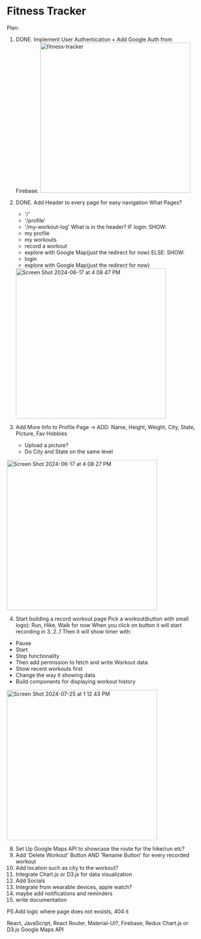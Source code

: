 # Fitness Tracker

Plan:

1. DONE. Implement User Authentication + Add Google Auth from Firebase.
   <img width="400" alt="fitness-tracker" src="https://github.com/catherinekomi/fitness-tracker/assets/64502672/03d5ee8d-ffb3-4905-a76e-9665877ba85d">

2. DONE. Add Header to every page for easy navigation
   What Pages?

   - '/'
   - '/profile'
   - '/my-workout-log'
     What is in the header?
     IF login:
     SHOW:
   - my profile
   - my workouts
   - record a workout
   - explore with Google Map(just the redirect for now)
     ELSE:
     SHOW:
   - login
   - explore with Google Map(just the redirect for now)

   <img width="400" alt="Screen Shot 2024-06-17 at 4 08 47 PM" src="https://github.com/catherinekomi/fitness-tracker/assets/64502672/f813995f-9e52-4e45-990f-67b9a3bb6f95">

3. Add More Info to Profile Page ->
   ADD:
   Name, Height, Weight, City, State, Picture,
   Fav Hobbies

   - Upload a picture?
   - Do City and State on the same level

<img width="400" alt="Screen Shot 2024-06-17 at 4 08 27 PM" src="https://github.com/catherinekomi/fitness-tracker/assets/64502672/026a409b-af2e-4a61-b6ee-52b52ebf4222">

4. Start building a record workout page
   Pick a workout(button with small logo): Run, Hike, Walk for now
   When you click on button it will start recording in 3..2..1
   Then it will show timer with:

- Pause
- Start
- Stop functionality
- Then add permission to fetch and write Workout data
- Show recent workouts first
- Change the way it showing data
- Build components for displaying workout history
<img width="400" alt="Screen Shot 2024-07-25 at 1 12 43 PM" src="https://github.com/user-attachments/assets/1a886456-6d4e-4ed7-863a-4d495862a54f">

8. Set Up Google Maps API to showcase the route for the hike/run etc?
9. Add 'Delete Workout' Button AND 'Rename Button' for every recorded workout
10. Add location such as city to the workout?
11. Integrate Chart.js or D3.js for data visualization
12. Add Socials
13. Integrate from wearable devices, apple watch?
14. maybe add notifications and reminders
15. write documentation

PS
Add logic where page does not exsists, 404 it

React, JavaScript, React Router, Material-UI?, Firebase, Redux
Chart.js or D3.js
Google Maps API
